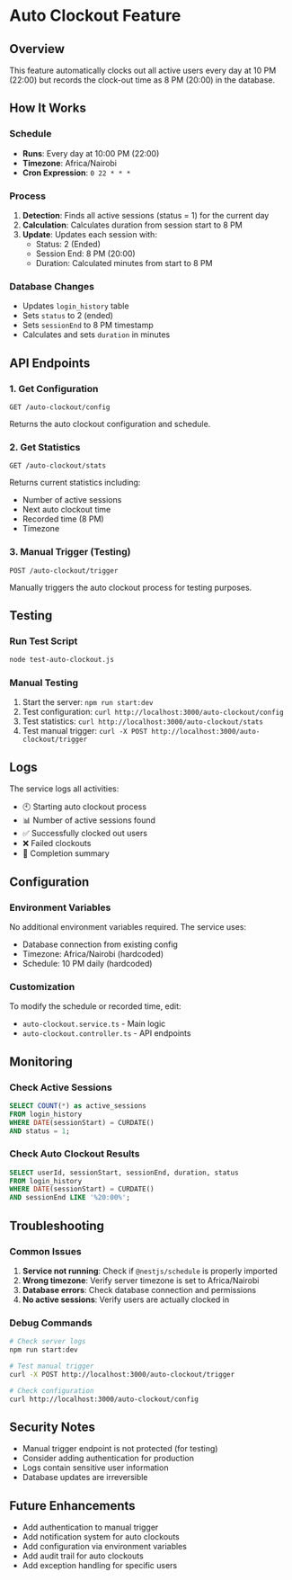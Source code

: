 # Auto Clockout Feature

## Overview
This feature automatically clocks out all active users every day at 10 PM (22:00) but records the clock-out time as 8 PM (20:00) in the database.

## How It Works

### Schedule
- **Runs**: Every day at 10:00 PM (22:00)
- **Timezone**: Africa/Nairobi
- **Cron Expression**: `0 22 * * *`

### Process
1. **Detection**: Finds all active sessions (status = 1) for the current day
2. **Calculation**: Calculates duration from session start to 8 PM
3. **Update**: Updates each session with:
   - Status: 2 (Ended)
   - Session End: 8 PM (20:00)
   - Duration: Calculated minutes from start to 8 PM

### Database Changes
- Updates `login_history` table
- Sets `status` to 2 (ended)
- Sets `sessionEnd` to 8 PM timestamp
- Calculates and sets `duration` in minutes

## API Endpoints

### 1. Get Configuration
```
GET /auto-clockout/config
```
Returns the auto clockout configuration and schedule.

### 2. Get Statistics
```
GET /auto-clockout/stats
```
Returns current statistics including:
- Number of active sessions
- Next auto clockout time
- Recorded time (8 PM)
- Timezone

### 3. Manual Trigger (Testing)
```
POST /auto-clockout/trigger
```
Manually triggers the auto clockout process for testing purposes.

## Testing

### Run Test Script
```bash
node test-auto-clockout.js
```

### Manual Testing
1. Start the server: `npm run start:dev`
2. Test configuration: `curl http://localhost:3000/auto-clockout/config`
3. Test statistics: `curl http://localhost:3000/auto-clockout/stats`
4. Test manual trigger: `curl -X POST http://localhost:3000/auto-clockout/trigger`

## Logs
The service logs all activities:
- 🕙 Starting auto clockout process
- 📊 Number of active sessions found
- ✅ Successfully clocked out users
- ❌ Failed clockouts
- 🎯 Completion summary

## Configuration

### Environment Variables
No additional environment variables required. The service uses:
- Database connection from existing config
- Timezone: Africa/Nairobi (hardcoded)
- Schedule: 10 PM daily (hardcoded)

### Customization
To modify the schedule or recorded time, edit:
- `auto-clockout.service.ts` - Main logic
- `auto-clockout.controller.ts` - API endpoints

## Monitoring

### Check Active Sessions
```sql
SELECT COUNT(*) as active_sessions 
FROM login_history 
WHERE DATE(sessionStart) = CURDATE() 
AND status = 1;
```

### Check Auto Clockout Results
```sql
SELECT userId, sessionStart, sessionEnd, duration, status
FROM login_history 
WHERE DATE(sessionStart) = CURDATE() 
AND sessionEnd LIKE '%20:00%';
```

## Troubleshooting

### Common Issues
1. **Service not running**: Check if `@nestjs/schedule` is properly imported
2. **Wrong timezone**: Verify server timezone is set to Africa/Nairobi
3. **Database errors**: Check database connection and permissions
4. **No active sessions**: Verify users are actually clocked in

### Debug Commands
```bash
# Check server logs
npm run start:dev

# Test manual trigger
curl -X POST http://localhost:3000/auto-clockout/trigger

# Check configuration
curl http://localhost:3000/auto-clockout/config
```

## Security Notes
- Manual trigger endpoint is not protected (for testing)
- Consider adding authentication for production
- Logs contain sensitive user information
- Database updates are irreversible

## Future Enhancements
- Add authentication to manual trigger
- Add notification system for auto clockouts
- Add configuration via environment variables
- Add audit trail for auto clockouts
- Add exception handling for specific users
